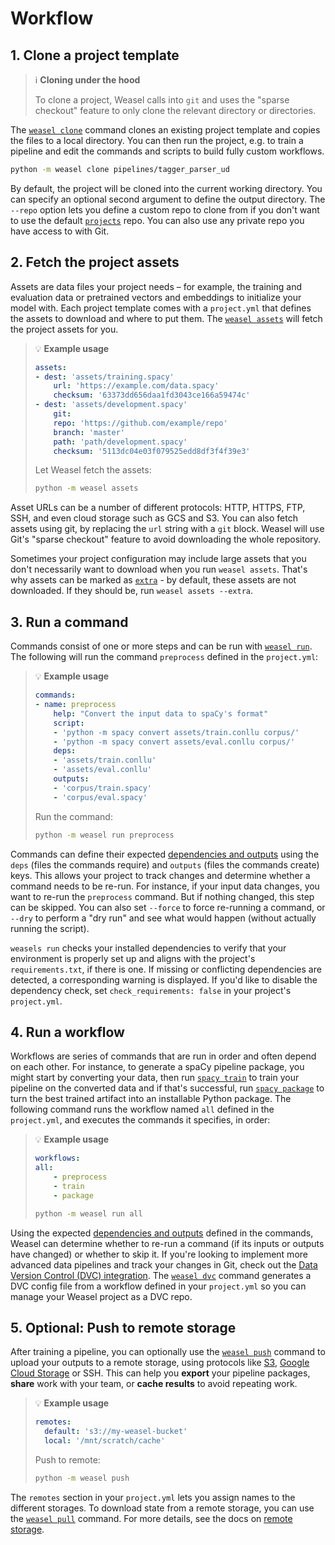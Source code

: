# Workflow

## 1. Clone a project template

> :information_source: **Cloning under the hood**
>
> To clone a project, Weasel calls into `git` and uses the "sparse checkout"
> feature to only clone the relevant directory or directories.

The [`weasel clone`](../cli.md#clipboard-clone) command clones an existing
project template and copies the files to a local directory. You can then run the
project, e.g. to train a pipeline and edit the commands and scripts to build
fully custom workflows.

```bash
python -m weasel clone pipelines/tagger_parser_ud
```

By default, the project will be cloned into the current working directory. You
can specify an optional second argument to define the output directory. The
`--repo` option lets you define a custom repo to clone from if you don't want to
use the default [`projects`](https://github.com/explosion/projects) repo. You can
also use any private repo you have access to with Git.

## 2. Fetch the project assets

Assets are data files your project needs – for example, the training and
evaluation data or pretrained vectors and embeddings to initialize your model
with. Each project template comes with a `project.yml` that defines the assets
to download and where to put them. The [`weasel assets`](../cli.md#open_file_folder-assets)
will fetch the project assets for you.

> :bulb: **Example usage**
>
> ```yaml title="project.yml"
> assets:
> - dest: 'assets/training.spacy'
>     url: 'https://example.com/data.spacy'
>     checksum: '63373dd656daa1fd3043ce166a59474c'
> - dest: 'assets/development.spacy'
>     git:
>     repo: 'https://github.com/example/repo'
>     branch: 'master'
>     path: 'path/development.spacy'
>     checksum: '5113dc04e03f079525edd8df3f4f39e3'
> ```
>
> Let Weasel fetch the assets:
>
> ```bash
> python -m weasel assets
> ```

Asset URLs can be a number of different protocols: HTTP, HTTPS, FTP, SSH, and
even cloud storage such as GCS and S3. You can also fetch assets using git, by
replacing the `url` string with a `git` block. Weasel will use Git's "sparse
checkout" feature to avoid downloading the whole repository.

Sometimes your project configuration may include large assets that you don't
necessarily want to download when you run `weasel assets`. That's why
assets can be marked as [`extra`](./directory-and-assets.md#data-assets) - by default, these assets
are not downloaded. If they should be, run `weasel assets --extra`.

## 3. Run a command

Commands consist of one or more steps and can be run with
[`weasel run`](../cli.md#rocket-run). The following will run the command
`preprocess` defined in the `project.yml`:

> :bulb: **Example usage**
>
> ```yaml title="project.yml"
> commands:
> - name: preprocess
>     help: "Convert the input data to spaCy's format"
>     script:
>     - 'python -m spacy convert assets/train.conllu corpus/'
>     - 'python -m spacy convert assets/eval.conllu corpus/'
>     deps:
>     - 'assets/train.conllu'
>     - 'assets/eval.conllu'
>     outputs:
>     - 'corpus/train.spacy'
>     - 'corpus/eval.spacy'
> ```
>
> Run the command:
>
> ```bash
> python -m weasel run preprocess
> ```

Commands can define their expected [dependencies and outputs](./directory-and-assets.md#dependencies-and-outputs)
using the `deps` (files the commands require) and `outputs` (files the commands
create) keys. This allows your project to track changes and determine whether a
command needs to be re-run. For instance, if your input data changes, you want
to re-run the `preprocess` command. But if nothing changed, this step can be
skipped. You can also set `--force` to force re-running a command, or `--dry` to
perform a "dry run" and see what would happen (without actually running the
script).

`weasels run` checks your installed dependencies to
verify that your environment is properly set up and aligns with the project's
`requirements.txt`, if there is one. If missing or conflicting dependencies are
detected, a corresponding warning is displayed. If you'd like to disable the
dependency check, set `check_requirements: false` in your project's
`project.yml`.

## 4. Run a workflow

Workflows are series of commands that are run in order and often depend on each
other. For instance, to generate a spaCy pipeline package, you might start by
converting your data, then run [`spacy train`](https://spacy.io/api/cli#train) to train your
pipeline on the converted data and if that's successful, run
[`spacy package`](https://spacy.io/api/cli#package) to turn the best trained artifact into an
installable Python package. The following command runs the workflow named `all`
defined in the `project.yml`, and executes the commands it specifies, in order:

> :bulb: **Example usage**
>
> ```yaml title="project.yml"
> workflows:
> all:
>     - preprocess
>     - train
>     - package
> ```
>
> ```bash
> python -m weasel run all
> ```

Using the expected [dependencies and outputs](./directory-and-assets.md#dependencies-and-outputs)
defined in the commands, Weasel can determine whether to re-run a command (if its inputs or
outputs have changed) or whether to skip it. If you're looking to implement more
advanced data pipelines and track your changes in Git, check out the
[Data Version Control (DVC) integration](./integrations.md#data-version-control-dvc). The
[`weasel dvc`](../cli.md#repeat-dvc) command generates a DVC config file
from a workflow defined in your `project.yml` so you can manage your Weasel
project as a DVC repo.

## 5. Optional: Push to remote storage

After training a pipeline, you can optionally use the
[`weasel push`](../cli.md#arrow_up-push) command to upload your outputs to
a remote storage, using protocols like [S3](https://aws.amazon.com/s3/),
[Google Cloud Storage](https://cloud.google.com/storage) or SSH. This can help
you **export** your pipeline packages, **share** work with your team, or **cache
results** to avoid repeating work.

> :bulb: **Example usage**
>
> ```yaml title="project.yml"
> remotes:
>   default: 's3://my-weasel-bucket'
>   local: '/mnt/scratch/cache'
> ```
>
> Push to remote:
>
> ```bash
> python -m weasel push
> ```

The `remotes` section in your `project.yml` lets you assign names to the
different storages. To download state from a remote storage, you can use the
[`weasel pull`](../cli.md#arrow_down-pull) command. For more details, see the
docs on [remote storage](./remote-storage.md).
